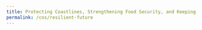 ```yaml
---
title: Protecting Coastlines, Strengthening Food Security, and Keeping Singapore Cool
permalink: /cos/resilient-future
---
```

